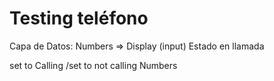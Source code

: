 # Testing teléfono

Capa de Datos:
Numbers => Display (input)
Estado en llamada

set to Calling /set to not calling
Numbers
